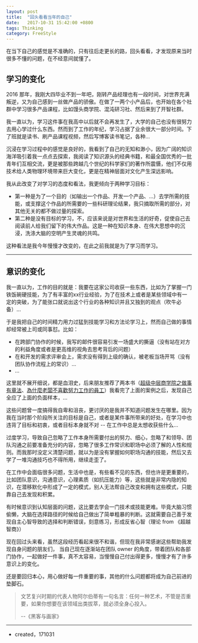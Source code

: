 ```yaml
---
layout: post
title:  "回头看看当年的自己"
date:   2017-10-31 15:42:00 +0800
tags: Thinking
category: FreeStyle
---
```


在当下自己的感觉是不准确的，只有往后走更长的路，回头看看，才发现原来当时很多不懂的问题，在不经意间就懂了。

## 学习的变化

2016 那年，我刚大四毕业不到一年吧，刚转产品经理也有一段时间，对世界充满叛逆，又为自己感到一丝做产品的骄傲。在做了一两个小产品后，也开始在各个社群中学习很多产品课程，比如馒头商学院、混沌研习社、然后来到了开智社群。

我一直以为，学习这件事在我高中以后就不会再发生了，大学的自己也没有很努力去用心学过什么东西。然而到了工作的年纪，学习占据了业余很大一部分时间。下了班就是读书、刷产品课程视频，然后写博客读书笔记，各种...

沉浸在学习过程中的感觉是良好的，我看到了自己的无知和渺小，因为广阔的知识海洋吸引着我一点点去探索，我阅读了知识源头的经典书籍，和最全国优秀的一批青年们互相交流，更是被那些跨越几个世纪的科学家们的著作所震慑，他们不仅用技术给人类物理环境带来巨大变化，更是在精神层面对文化产生深远影响。

我从此改变了对学习的态度和看法，我更倾向于两种学习目标：

- 第一种是为了一个目的（如输出一个作品、开发一个产品、...）去学所需的技能，或支撑这个作品的所需要的一些科研理论结果，我只摘取所需的部分，对其他无关的都不做过量的探索。
- 第二种是没有目标的学习，不，应该来说是对世界和生活的好奇，促使自己去阅读前人给我们留下的伟大作品。这是一种在知识本身、在伟大思想中的沉浸，洗涤大脑的空明产生灵魂的共鸣。

这种看法是我今年慢慢才改变的，在此之前我就是为了学习而学习。

---

## 意识的变化

我一直以为，工作的目的就是：我要在这家公司收获一些东西，比如为了掌握一门铁饭碗硬技能，为了有丰富的xx行业经验，为了在技术上或者是某些领域中有一定的突破，为了能张口就说出这个行业的各种知识并且又独到的观点（吹牛必备）...

于是我把自己的时间精力用力过猛到技能学习和方法论学习上，然而自己做的事情却经常被上司或同事怼。比如：

- 在跨部门协作的时候，我写的邮件很容易引发一场盛大的撕逼（没有站在对方的利益角度或者是更高维的视角去思考背后的问题）
- 在和开发的需求评审会上，需求没有得到上级的确认，被老板当场开骂（没有团队协作流程上的常识）...
- ...

这里就不展开细说，都是血泪史，后来朋友推荐了两本书（[超级中层商学院之做事有章法](https://book.douban.com/subject/7174867/)、[為什麼老闆不喜歡努力工作的員工](https://s.taobao.com/search?q=%E7%82%BA%E4%BB%80%E9%BA%BC%E8%80%81%E9%97%86%E4%B8%8D%E5%96%9C%E6%AD%A1%E5%8A%AA%E5%8A%9B%E5%B7%A5%E4%BD%9C%E7%9A%84%E5%93%A1%E5%B7%A5&imgfile=&js=1&stats_click=search_radio_all%3A1&initiative_id=staobaoz_20180418&ie=utf8)）我看完了上面的案例之后，发现自己全应了上面的负面样本，...


这些问题曾一度搞得我自卑和沮丧，更讨厌的是我并不知道问题发生在哪里。因为我在当时那个阶段所关注的目标是自己，或者是某件事所带来的好处，在学习中也违背了目标和初衷，或者目标本身就不对 -- 在工作中总是太想收获些什么...

过度学习，导致自己忽略了工作本身所需要付出的努力、细心，忽略了和领导、团队沟通之前要准备充分的内容，忽略了很多工作常识和职场中必须了解的人性和规则。而我那时没定义清楚问题，就以为是没有掌握如何职场沟通的技能，然后又去学了一堆沟通技巧也不得所用，继续走歪了。

在工作中会面临很多问题，生活中也是，有些看不见的东西，但也许是更重要的，比如团队意识，沟通意识，心理素质（如抗压能力）等，这些就是非常内隐的知识，在潜移默化中形成了一定的模式，别人无法帮自己改变和拥有这些模式，只能靠自己去发现和积累。

有时候意识到认知层面的问题，这比要去学会一门技术或技能更难。毕竟大脑习惯偷懒，大脑在选择路径的时候给自己做出了简单粗暴的判断。这就需要自己善于发现自主心智导致的选择和判断错误，刻意练习，形成反省心智（理论 from 《超越智商》）

现在回过头来看，虽然这段经历看起来很不和谐，但现在我非常感谢这些帮助我发现自身问题的朋友们，
当自己现在逐渐站在团队 owner 的角度，带着团队和各部门协作，一起做好一件事，真不太容易，当慢慢自己付出得更多，慢慢才有了许多意识上的变化。

还是要回归本心，用心做好每一件重要的事，其他的什么问题都将成为自己前进的垫脚石。

> 文艺复兴时期的代表人物阿尔伯蒂有一句名言：任何一种艺术，不管是否重要，如果你想要在该领域出类拔萃，就必须全身心投入。
> 
> --《黑客与画家》

---

- created，171031

